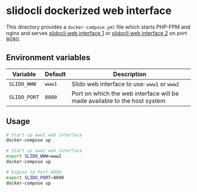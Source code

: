 # slidocli dockerized web interface

This directory provides a `docker-compose.yml` file which starts PHP-FPM and nginx and serves
[slidocli web interface 1](../www1/) or [slidocli web interface 2](../www2/) on port 8080.

## Environment variables

| Variable     | Default | Description |
|--------------|---------|-------------|
| `SLIDO_WWW`  | `www1`  | Slido web interface to use: `www1` or `www2` |
| `SLIDO_PORT` | `8080`  | Port on which the web interface will be made available to the host system |

## Usage

```bash
# Start up www1 web interface
docker-compose up
```
```bash
# Start up www2 web interface
export SLIDO_WWW=www2
docker-compose up
```
```bash
# Expose to Port 8090
export SLIDO_PORT=8090
docker-compose up
```
